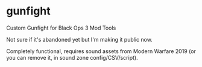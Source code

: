 # gunfight
Custom Gunfight for Black Ops 3 Mod Tools

Not sure if it's abandoned yet but I'm making it public now.

Completely functional, requires sound assets from Modern Warfare 2019 (or you can remove it, in sound zone config/CSV/script).
